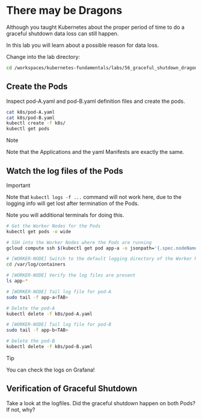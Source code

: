 # There may be Dragons

Although you taught Kubernetes about the proper period of time to do a graceful shutdown data loss can still happen.

In this lab you will learn about a possible reason for data loss.

Change into the lab directory:

```bash
cd /workspaces/kubernetes-fundamentals/labs/56_graceful_shutdown_dragons
```

## Create the Pods

Inspect pod-A.yaml and pod-B.yaml definition files and create the pods.

```bash
cat k8s/pod-A.yaml
cat k8s/pod-B.yaml
kubectl create -f k8s/
kubectl get pods
```

> [!NOTE]
> Note that the Applications and the yaml Manifests are exactly the same.

## Watch the log files of the Pods

> [!IMPORTANT]
> Note that `kubectl logs -f ...` command will not work here, due to the logging info will get lost after termination of the Pods.
>
> Note you will additional terminals for doing this.

```bash
# Get the Worker Nodes for the Pods
kubectl get pods -o wide

# SSH into the Worker Nodes where the Pods are running
gcloud compute ssh $(kubectl get pod app-a -o jsonpath='{.spec.nodeName}')

# [WORKER-NODE] Switch to the default logging directory of the Worker Node
cd /var/log/containers

# [WORKER-NODE] Verify the log files are present
ls app-*

# [WORKER-NODE] Tail log file for pod-A
sudo tail -f app-a<TAB>

# Delete the pod-A
kubectl delete -f k8s/pod-A.yaml

# [WORKER-NODE] Tail log file for pod-B
sudo tail -f app-b<TAB>

# Delete the pod-B
kubectl delete -f k8s/pod-B.yaml
```

> [!TIP]
> You can check the logs on Grafana!

## Verification of Graceful Shutdown

Take a look at the logfiles. Did the graceful shutdown happen on both Pods? If not, why?
